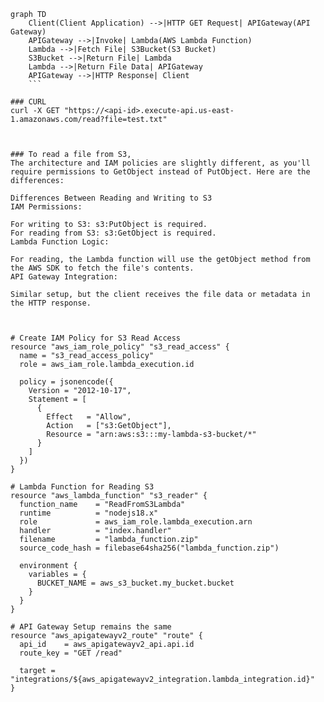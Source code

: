 
```mermaid
graph TD
    Client(Client Application) -->|HTTP GET Request| APIGateway(API Gateway)
    APIGateway -->|Invoke| Lambda(AWS Lambda Function)
    Lambda -->|Fetch File| S3Bucket(S3 Bucket)
    S3Bucket -->|Return File| Lambda
    Lambda -->|Return File Data| APIGateway
    APIGateway -->|HTTP Response| Client
    ```

### CURL
curl -X GET "https://<api-id>.execute-api.us-east-1.amazonaws.com/read?file=test.txt"



### To read a file from S3, 
The architecture and IAM policies are slightly different, as you'll require permissions to GetObject instead of PutObject. Here are the differences:

Differences Between Reading and Writing to S3
IAM Permissions:

For writing to S3: s3:PutObject is required.
For reading from S3: s3:GetObject is required.
Lambda Function Logic:

For reading, the Lambda function will use the getObject method from the AWS SDK to fetch the file's contents.
API Gateway Integration:

Similar setup, but the client receives the file data or metadata in the HTTP response.



# Create IAM Policy for S3 Read Access
resource "aws_iam_role_policy" "s3_read_access" {
  name = "s3_read_access_policy"
  role = aws_iam_role.lambda_execution.id

  policy = jsonencode({
    Version = "2012-10-17",
    Statement = [
      {
        Effect   = "Allow",
        Action   = ["s3:GetObject"],
        Resource = "arn:aws:s3:::my-lambda-s3-bucket/*"
      }
    ]
  })
}

# Lambda Function for Reading S3
resource "aws_lambda_function" "s3_reader" {
  function_name    = "ReadFromS3Lambda"
  runtime          = "nodejs18.x"
  role             = aws_iam_role.lambda_execution.arn
  handler          = "index.handler"
  filename         = "lambda_function.zip"
  source_code_hash = filebase64sha256("lambda_function.zip")

  environment {
    variables = {
      BUCKET_NAME = aws_s3_bucket.my_bucket.bucket
    }
  }
}

# API Gateway Setup remains the same
resource "aws_apigatewayv2_route" "route" {
  api_id    = aws_apigatewayv2_api.api.id
  route_key = "GET /read"

  target = "integrations/${aws_apigatewayv2_integration.lambda_integration.id}"
}
